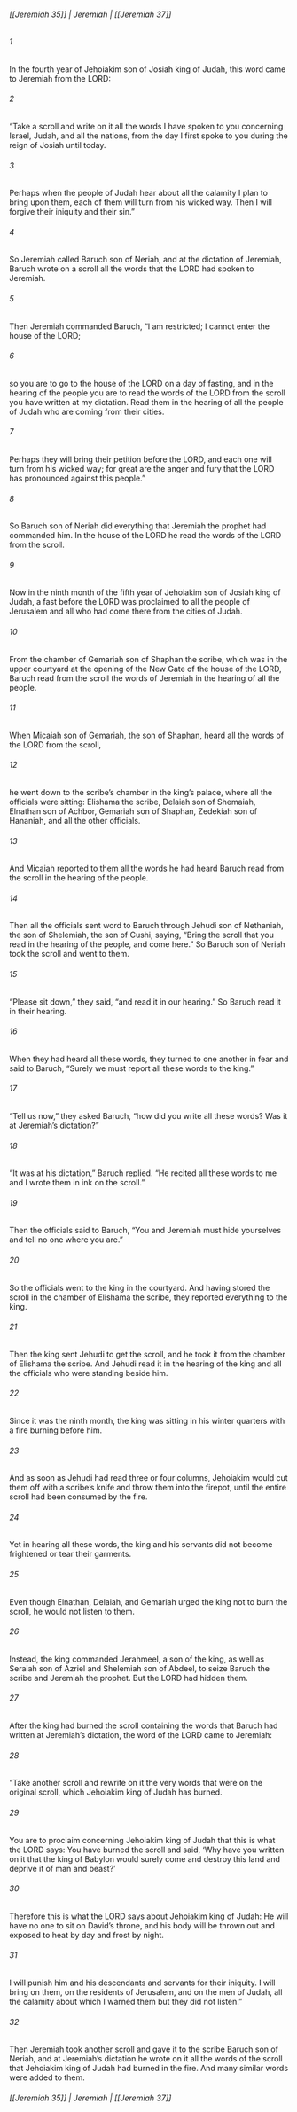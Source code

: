 ###### [[Jeremiah 35]] | Jeremiah | [[Jeremiah 37]]

###### 1
In the fourth year of Jehoiakim son of Josiah king of Judah, this word came to Jeremiah from the LORD:
###### 2
“Take a scroll and write on it all the words I have spoken to you concerning Israel, Judah, and all the nations, from the day I first spoke to you during the reign of Josiah until today.
###### 3
Perhaps when the people of Judah hear about all the calamity I plan to bring upon them, each of them will turn from his wicked way. Then I will forgive their iniquity and their sin.”
###### 4
So Jeremiah called Baruch son of Neriah, and at the dictation of Jeremiah, Baruch wrote on a scroll all the words that the LORD had spoken to Jeremiah.
###### 5
Then Jeremiah commanded Baruch, “I am restricted; I cannot enter the house of the LORD;
###### 6
so you are to go to the house of the LORD on a day of fasting, and in the hearing of the people you are to read the words of the LORD from the scroll you have written at my dictation. Read them in the hearing of all the people of Judah who are coming from their cities.
###### 7
Perhaps they will bring their petition before the LORD, and each one will turn from his wicked way; for great are the anger and fury that the LORD has pronounced against this people.”
###### 8
So Baruch son of Neriah did everything that Jeremiah the prophet had commanded him. In the house of the LORD he read the words of the LORD from the scroll.
###### 9
Now in the ninth month of the fifth year of Jehoiakim son of Josiah king of Judah, a fast before the LORD was proclaimed to all the people of Jerusalem and all who had come there from the cities of Judah.
###### 10
From the chamber of Gemariah son of Shaphan the scribe, which was in the upper courtyard at the opening of the New Gate of the house of the LORD, Baruch read from the scroll the words of Jeremiah in the hearing of all the people.
###### 11
When Micaiah son of Gemariah, the son of Shaphan, heard all the words of the LORD from the scroll,
###### 12
he went down to the scribe’s chamber in the king’s palace, where all the officials were sitting: Elishama the scribe, Delaiah son of Shemaiah, Elnathan son of Achbor, Gemariah son of Shaphan, Zedekiah son of Hananiah, and all the other officials.
###### 13
And Micaiah reported to them all the words he had heard Baruch read from the scroll in the hearing of the people.
###### 14
Then all the officials sent word to Baruch through Jehudi son of Nethaniah, the son of Shelemiah, the son of Cushi, saying, “Bring the scroll that you read in the hearing of the people, and come here.” So Baruch son of Neriah took the scroll and went to them.
###### 15
“Please sit down,” they said, “and read it in our hearing.” So Baruch read it in their hearing.
###### 16
When they had heard all these words, they turned to one another in fear and said to Baruch, “Surely we must report all these words to the king.”
###### 17
“Tell us now,” they asked Baruch, “how did you write all these words? Was it at Jeremiah’s dictation?”
###### 18
“It was at his dictation,” Baruch replied. “He recited all these words to me and I wrote them in ink on the scroll.”
###### 19
Then the officials said to Baruch, “You and Jeremiah must hide yourselves and tell no one where you are.”
###### 20
So the officials went to the king in the courtyard. And having stored the scroll in the chamber of Elishama the scribe, they reported everything to the king.
###### 21
Then the king sent Jehudi to get the scroll, and he took it from the chamber of Elishama the scribe. And Jehudi read it in the hearing of the king and all the officials who were standing beside him.
###### 22
Since it was the ninth month, the king was sitting in his winter quarters with a fire burning before him.
###### 23
And as soon as Jehudi had read three or four columns, Jehoiakim would cut them off with a scribe’s knife and throw them into the firepot, until the entire scroll had been consumed by the fire.
###### 24
Yet in hearing all these words, the king and his servants did not become frightened or tear their garments.
###### 25
Even though Elnathan, Delaiah, and Gemariah urged the king not to burn the scroll, he would not listen to them.
###### 26
Instead, the king commanded Jerahmeel, a son of the king, as well as Seraiah son of Azriel and Shelemiah son of Abdeel, to seize Baruch the scribe and Jeremiah the prophet. But the LORD had hidden them.
###### 27
After the king had burned the scroll containing the words that Baruch had written at Jeremiah’s dictation, the word of the LORD came to Jeremiah:
###### 28
“Take another scroll and rewrite on it the very words that were on the original scroll, which Jehoiakim king of Judah has burned.
###### 29
You are to proclaim concerning Jehoiakim king of Judah that this is what the LORD says: You have burned the scroll and said, ‘Why have you written on it that the king of Babylon would surely come and destroy this land and deprive it of man and beast?’
###### 30
Therefore this is what the LORD says about Jehoiakim king of Judah: He will have no one to sit on David’s throne, and his body will be thrown out and exposed to heat by day and frost by night.
###### 31
I will punish him and his descendants and servants for their iniquity. I will bring on them, on the residents of Jerusalem, and on the men of Judah, all the calamity about which I warned them but they did not listen.”
###### 32
Then Jeremiah took another scroll and gave it to the scribe Baruch son of Neriah, and at Jeremiah’s dictation he wrote on it all the words of the scroll that Jehoiakim king of Judah had burned in the fire. And many similar words were added to them.

###### [[Jeremiah 35]] | Jeremiah | [[Jeremiah 37]]
